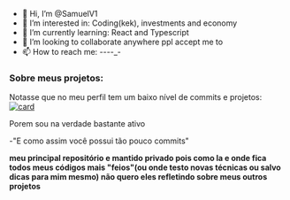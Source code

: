 - 👋 Hi, I’m @SamuelV1
- 👀 I’m interested in: Coding(kek), investments and economy 
- 🌱 I’m currently learning: React and Typescript
- 💞️ I’m looking to collaborate anywhere ppl accept me to
- 📫 How to reach me: _-_-_-_-_-

<!---
SamuelV1/SamuelV1 is a ✨ special ✨ repository because its `README.md` (this file) appears on your GitHub profile.
You can click the Preview link to take a look at your changes.
--->
### Sobre meus projetos:
Notasse que no meu perfil tem um baixo nível de commits e projetos:
[![card](https://github-readme-stats.vercel.app/api?username=SamuelV1&theme=dark)](https://github.com/SamuelV1/)


Porem sou na verdade bastante ativo

-"E como assim você possui tão pouco commits"

**meu principal repositório e mantido privado pois como la e onde fica todos meus códigos mais "feios"(ou onde testo novas técnicas ou salvo dicas para mim mesmo) não quero eles refletindo sobre meus outros projetos**

#
